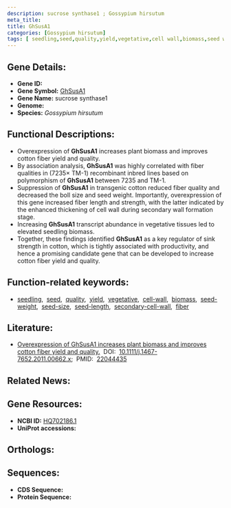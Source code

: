 ```yaml
---
description: sucrose synthase1 ; Gossypium hirsutum
meta_title:
title: GhSusA1
categories: [Gossypium hirsutum]
tags: [ seedling,seed,quality,yield,vegetative,cell wall,biomass,seed weight,seed size,seed length,secondary cell wall,fiber ]
---
```


## Gene Details:
- **Gene ID:** []()
- **Gene Symbol:** <u>GhSusA1</u>
- **Gene Name:** sucrose synthase1
- **Genome:** []()
- **Species:** *Gossypium hirsutum*

## Functional Descriptions:
   - Overexpression of **GhSusA1** increases plant biomass and improves cotton fiber yield and quality.
   - By association analysis, **GhSusA1** was highly correlated with fiber qualities in (7235× TM-1) recombinant inbred lines based on polymorphism of **GhSusA1** between 7235 and TM-1.
   - Suppression of **GhSusA1** in transgenic cotton reduced fiber quality and decreased the boll size and seed weight. Importantly, overexpression of this gene increased fiber length and strength, with the latter indicated by the enhanced thickening of cell wall during secondary wall formation stage.
   - Increasing **GhSusA1** transcript abundance in vegetative tissues led to elevated seedling biomass.
   - Together, these findings identified **GhSusA1** as a key regulator of sink strength in cotton, which is tightly associated with productivity, and hence a promising candidate gene that can be developed to increase cotton fiber yield and quality.

## Function-related keywords:
   - [seedling](/tags/seedling/),&nbsp;&nbsp;[seed](/tags/seed/),&nbsp;&nbsp;[quality](/tags/quality/),&nbsp;&nbsp;[yield](/tags/yield/),&nbsp;&nbsp;[vegetative](/tags/vegetative/),&nbsp;&nbsp;[cell-wall](/tags/cell-wall/),&nbsp;&nbsp;[biomass](/tags/biomass/),&nbsp;&nbsp;[seed-weight](/tags/seed-weight/),&nbsp;&nbsp;[seed-size](/tags/seed-size/),&nbsp;&nbsp;[seed-length](/tags/seed-length/),&nbsp;&nbsp;[secondary-cell-wall](/tags/secondary-cell-wall/),&nbsp;&nbsp;[fiber](/tags/fiber/)

## Literature:
   - [Overexpression of GhSusA1 increases plant biomass and improves cotton fiber yield and quality.](https://doi.org/10.1111/j.1467-7652.2011.00662.x)&nbsp;&nbsp;DOI:&nbsp;&nbsp;[10.1111/j.1467-7652.2011.00662.x](https://doi.org/10.1111/j.1467-7652.2011.00662.x);&nbsp;&nbsp;PMID:&nbsp;&nbsp;[22044435](https://pubmed.ncbi.nlm.nih.gov/22044435/)

## Related News:

## Gene Resources:
- **NCBI ID:**  [HQ702186.1](https://www.ncbi.nlm.nih.gov/gene/?term=HQ702186.1)
- **UniProt accessions:**  [](https://www.uniprot.org/uniprotkb//entry)

## Orthologs:

## Sequences:
- **CDS Sequence:**
- **Protein Sequence:**
